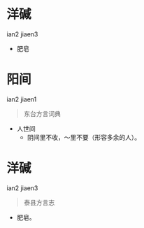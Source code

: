 # 洋碱
ian2 jiaen3
- 肥皂

# 阳间
ian2 jiaen1
> 东台方言词典
- 人世间
  - 阴间里不收，～里不要（形容多余的人）。

# 洋碱
ian2 jiaen3
> 泰县方言志
- 肥皂。

